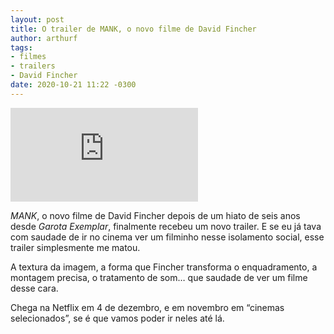 ```yaml
---
layout: post
title: O trailer de MANK, o novo filme de David Fincher
author: arthurf
tags:
- filmes
- trailers
- David Fincher
date: 2020-10-21 11:22 -0300
---
```

<iframe class="full-width" src="https://www.youtube.com/embed/vuKEg9qgDOc" frameborder="0" allow="accelerometer; autoplay; clipboard-write; encrypted-media; gyroscope; picture-in-picture" allowfullscreen></iframe>

*MANK*, o novo filme de David Fincher depois de um hiato de seis anos desde *Garota Exemplar*, finalmente recebeu um novo trailer. E se eu já tava com saudade de ir no cinema ver um filminho nesse isolamento social, esse trailer simplesmente me matou.

A textura da imagem, a forma que Fincher transforma o enquadramento, a montagem precisa, o tratamento de som… que saudade de ver um filme desse cara.

Chega na Netflix em 4 de dezembro, e em novembro em “cinemas selecionados”, se é que vamos poder ir neles até lá.
